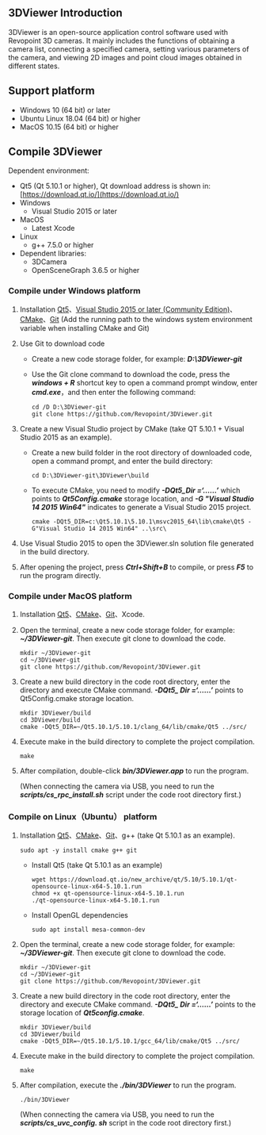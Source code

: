## 3DViewer Introduction

3DViewer is an open-source application control software used with Revopoint 3D cameras. It mainly includes the functions of obtaining a camera list, connecting a specified camera, setting various parameters of the camera, and viewing 2D images and point cloud images obtained in different states.

## Support platform

- Windows 10 (64 bit) or later
- Ubuntu Linux 18.04 (64 bit) or higher
- MacOS 10.15 (64 bit) or higher

## Compile 3DViewer

Dependent environment:

- Qt5 (Qt 5.10.1 or higher),  Qt download address is shown in: [https://download.qt.io/](https://download.qt.io/)
- Windows
  - Visual Studio 2015 or later
- MacOS
  - Latest Xcode
- Linux
  - g++ 7.5.0 or higher
- Dependent libraries:
  - 3DCamera
  - OpenSceneGraph 3.6.5 or higher

### Compile under Windows platform

1. Installation [Qt5](https://download.qt.io/)、[Visual Studio 2015 or later (Community Edition)](https://visualstudio.microsoft.com)、[CMake](https://cmake.org/download/)、[Git](https://git-scm.com/downloads) (Add the running path to the windows system environment variable when installing CMake and Git)

2. Use Git to download code

   - Create a new code storage folder, for example: ***D:\3DViewer-git***
   - Use the Git clone command to download the code, press the ***windows + R*** shortcut key to open a command prompt window, enter ***cmd.exe***，and then enter the following command:

       ```
       cd /D D:\3DViewer-git
       git clone https://github.com/Revopoint/3DViewer.git
       ```

3. Create a new Visual Studio project by CMake (take QT 5.10.1 + Visual Studio 2015 as an example).

   - Create a new build folder in the root directory of downloaded code, open a command prompt, and enter the build directory:

     ```
     cd D:\3DViewer-git\3DViewer\build
     ```

   - To execute CMake, you need to modify ***-DQt5_Dir =‘……’*** which points to ***Qt5Config.cmake*** storage location, and ***-G "Visual Studio 14 2015 Win64"*** indicates to generate a Visual Studio 2015 project.

     ```
     cmake -DQt5_DIR=c:\Qt5.10.1\5.10.1\msvc2015_64\lib\cmake\Qt5 -G"Visual Studio 14 2015 Win64" ..\src\
     ```

4. Use Visual Studio 2015 to open the 3DViewer.sln solution file generated in the build directory.

5. After opening the project, press ***Ctrl+Shift+B*** to compile, or press ***F5*** to run the program directly.

### Compile under MacOS platform

1. Installation [Qt5](https://download.qt.io/)、[CMake](https://cmake.org/download/)、[Git](https://git-scm.com/downloads)、Xcode.

2. Open the terminal, create a new code storage folder, for example: ***~/3DViewer-git***. Then execute git clone to download the code.

   ```
   mkdir ~/3DViewer-git
   cd ~/3DViewer-git
   git clone https://github.com/Revopoint/3DViewer.git
   ```

3. Create a new build directory in the code root directory, enter the directory and execute CMake command.  ***-DQt5_ Dir =‘……’*** points to Qt5Config.cmake storage location.

   ```
   mkdir 3DViewer/build
   cd 3DViewer/build
   cmake -DQt5_DIR=~/Qt5.10.1/5.10.1/clang_64/lib/cmake/Qt5 ../src/
   ```

4. Execute make in the build directory to complete the project compilation.

   ```
   make
   ```

5. After compilation, double-click ***bin/3DViewer.app*** to run the program.

   (When connecting the camera via USB, you need to run the ***scripts/cs_rpc_install.sh*** script under the code root directory first.)
   

### Compile on Linux（Ubuntu） platform

1. Installation  [Qt5](https://download.qt.io/)、[CMake](https://cmake.org/download/)、[Git](https://git-scm.com/downloads)、g++ (take Qt 5.10.1 as an example).

   ```
   sudo apt -y install cmake g++ git 
   ```

   - Install Qt5 (take Qt 5.10.1 as an example)

     ```
     wget https://download.qt.io/new_archive/qt/5.10/5.10.1/qt-opensource-linux-x64-5.10.1.run
     chmod +x qt-opensource-linux-x64-5.10.1.run
     ./qt-opensource-linux-x64-5.10.1.run
     ```
     
   - Install OpenGL dependencies
   
     ```
     sudo apt install mesa-common-dev
     ```
   
2. Open the terminal, create a new code storage folder, for example: ***~/3DViewer-git***. Then execute git clone to download the code.

   ```
   mkdir ~/3DViewer-git
   cd ~/3DViewer-git
   git clone https://github.com/Revopoint/3DViewer.git
   ```

3. Create a new build directory in the code root directory, enter the directory and execute CMake command.  ***-DQt5_ Dir =‘……’*** points to the storage location of ***Qt5config.cmake***.

   ```
   mkdir 3DViewer/build
   cd 3DViewer/build
   cmake -DQt5_DIR=~/Qt5.10.1/5.10.1/gcc_64/lib/cmake/Qt5 ../src/
   ```

4. Execute make in the build directory to complete the project compilation.

   ```
   make
   ```

5. After compilation, execute the ***./bin/3DViewer*** to run the program.

   ```
   ./bin/3DViewer 
   ```

   (When connecting the camera via USB, you need to run the ***scripts/cs_uvc_config. sh*** script in the code root directory first.)
